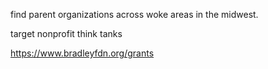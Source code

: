 find parent organizations across woke areas in the midwest. 

target nonprofit think tanks

https://www.bradleyfdn.org/grants

